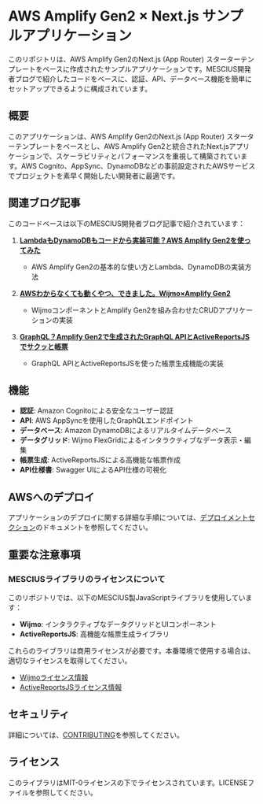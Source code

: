 # AWS Amplify Gen2 × Next.js サンプルアプリケーション

このリポジトリは、AWS Amplify Gen2のNext.js (App Router) スターターテンプレートをベースに作成されたサンプルアプリケーションです。MESCIUS開発者ブログで紹介したコードをベースに、認証、API、データベース機能を簡単にセットアップできるように構成されています。

## 概要

このアプリケーションは、AWS Amplify Gen2のNext.js (App Router) スターターテンプレートをベースとし、AWS Amplify Gen2と統合されたNext.jsアプリケーションで、スケーラビリティとパフォーマンスを重視して構築されています。AWS Cognito、AppSync、DynamoDBなどの事前設定されたAWSサービスでプロジェクトを素早く開始したい開発者に最適です。

## 関連ブログ記事

このコードベースは以下のMESCIUS開発者ブログ記事で紹介されています：

1. **[LambdaもDynamoDBもコードから実装可能？AWS Amplify Gen2を使ってみた](https://devlog.mescius.jp/amplifygen2-quickstart/)**
   - AWS Amplify Gen2の基本的な使い方とLambda、DynamoDBの実装方法

2. **[AWSわからなくても動くやつ、できました。Wijmo×Amplify Gen2](https://devlog.mescius.jp/amplifygen2-wijmo-crudapp/)**
   - WijmoコンポーネントとAmplify Gen2を組み合わせたCRUDアプリケーションの実装

3. **[GraphQL？Amplify Gen2で生成されたGraphQL APIとActiveReportsJSでサクッと帳票](https://devlog.mescius.jp/amplifygen2-activereportsjs/)**
   - GraphQL APIとActiveReportsJSを使った帳票生成機能の実装

## 機能

- **認証**: Amazon Cognitoによる安全なユーザー認証
- **API**: AWS AppSyncを使用したGraphQLエンドポイント
- **データベース**: Amazon DynamoDBによるリアルタイムデータベース
- **データグリッド**: Wijmo FlexGridによるインタラクティブなデータ表示・編集
- **帳票生成**: ActiveReportsJSによる高機能な帳票作成
- **API仕様書**: Swagger UIによるAPI仕様の可視化

## AWSへのデプロイ

アプリケーションのデプロイに関する詳細な手順については、[デプロイメントセクション](https://docs.amplify.aws/nextjs/start/quickstart/nextjs-app-router-client-components/#deploy-a-fullstack-app-to-aws)のドキュメントを参照してください。

## 重要な注意事項

### MESCIUSライブラリのライセンスについて

このリポジトリでは、以下のMESCIUS製JavaScriptライブラリを使用しています：

- **Wijmo**: インタラクティブなデータグリッドとUIコンポーネント
- **ActiveReportsJS**: 高機能な帳票生成ライブラリ

これらのライブラリは商用ライセンスが必要です。本番環境で使用する場合は、適切なライセンスを取得してください。

- [Wijmoライセンス情報](https://developer.mescius.jp/wijmo#license)
- [ActiveReportsJSライセンス情報](https://developer.mescius.jp/activereportsjs#license)

## セキュリティ

詳細については、[CONTRIBUTING](CONTRIBUTING.md#security-issue-notifications)を参照してください。

## ライセンス

このライブラリはMIT-0ライセンスの下でライセンスされています。LICENSEファイルを参照してください。
